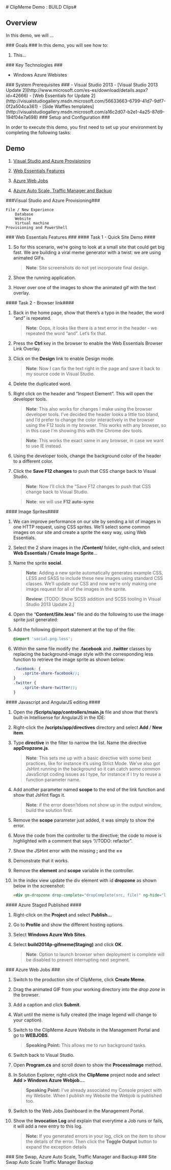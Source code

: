 ﻿<a name="demo2" />
# ClipMeme Demo : BUILD Clips#

## Overview ##

In this demo, we will ...

<a name="Goals" />
### Goals ###
In this demo, you will see how to:

1. This...

<a name="Technologies" />
### Key Technologies ###

- Windows Azure Webistes

<a name="Prerequisites" />
### System Prerequisites ###
- Visual Studio 2013
- [Visual Studio 2013 Update 2](http://www.microsoft.com/es-es/download/details.aspx?id=42666)
- [Web Essentials for Update 2](http://visualstudiogallery.msdn.microsoft.com/56633663-6799-41d7-9df7-0f2a504ca361)
- [Side Waffles templates](http://visualstudiogallery.msdn.microsoft.com/a16c2d07-b2e1-4a25-87d9-194f04e7a698)

<a name="Setup" />
### Setup and Configuration ###

In order to execute this demo, you first need to set up your environment by completing the following tasks: 



## Demo ##

1. [Visual Studio and Azure Provisioning](#segment1)

1. [Web Essentials Features](#segment2)

1. [Azure Web Jobs](#segment3)

1. [Azure Auto Scale, Traffic Manager and Backup](#segment4)

<a name="segment1" />
###Visual Studio and Azure Provisioning###

	File / New Experience
		Database
		Website
		Virtual machine
	Provisioning and PowerShell

<a name="segment2" />
### Web Essentials Features ###



<a name="quick-site-demo" />
#### Task 1 - Quick Site Demo ####

1. So for this scenario, we’re going to look at a small site that could get big fast. We are building a viral meme generator with a twist: we are using animated GIFs. 
	
	>**Note**: Site screenshots do not yet incorporate final design.

1. Show the running application.

1. Hover over one of the images to show the animated gif with the text overlay.
	
<a name="browserlink-features" />
#### Task 2 - Browser link####

1. Back in the home page, show that there’s a typo in the header, the word “and” is repeated.

	>**Note**: Oops, it looks like there is a text error in the header - we repeated the word “and”. Let’s fix that.

1. Press the **Ctrl** key in the browser to enable the Web Essentials Browser Link Overlay. 

1. Click on the **Design** link to enable Design mode.
	
	>**Note**: Now I can fix the text right in the page and save it back to my source code in Visual Studio.

1. Delete the duplicated word.

1. Right click on the header and “Inspect Element”. This will open the developer tools.

	>**Note**: This also works for changes I make using the browser developer tools. I’ve decided the header looks a little too bland, and I’d prefer to change the color interactively in the browser using the F12 tools in my browser. This works with any browser, so in this case I'm showing this with the Chrome dev tools. 

	>**Note**: This works the exact same in any browser, in case we want to use IE instead.

1. Using the developer tools, change the background color of the header to a different color.
 
1. Click the **Save F12 changes** to push that CSS change back to Visual Studio.

	>**Note**: Now I’ll click the “Save F12 changes to push that CSS change back to Visual Studio.

	>**Note**: we will use **F12 auto-sync**

<a name="image-sprites-not-in-keynote" />
#### Image Sprites####

1. We can improve performance on our site by sending a lot of images in one HTTP request, using CSS sprites. We’ll select some common images on our site and create a sprite the easy way, using Web Essentials.

1. Select the 2 share images in the **/Content/** folder, right-click, and select **Web Essentials / Create Image Sprite**…
 
1. Name the sprite **social**.
  
	>**Note**: Adding a new sprite automatically generates example CSS, LESS and SASS to include these new images using standard CSS classes. We’ll update our CSS and now we’re only making one image request for all of the images in the sprite.

	>**Review**: [TODO: Show SCSS addition and SCSS tooling in Visual Studio 2013 Update 2.]

1. Open the “**Content/Site.less**” file and do the following to use the image sprite just generated:
	
1. Add the following @import statement at the top of the file:
	
	<!-- mark:1 -->
	````CSS
	@import 'social.png.less';
	````
 
1. Within the same file modify the **.facebook** and **.twitter** classes by replacing the background-image style with the corresponding less function to retrieve the image sprite as shown below:

	<!-- mark:1-6 -->
	````CSS
	.facebook: {
		.sprite-share-facebook();
	}
	.twitter {
		.sprite-share-twitter();
	}
	````

<a name="javascript-editing" />
#### Javascript and AngularJS editing ####

1. Open the **/Scripts/app/controllers/main.js** file and show that there’s built-in Intellisense for AngularJS in the IDE:

1. Right-click the **/scripts/app/directives** directory and select **Add** / **New item**.
	
1. Type **directive** in the filter to narrow the list. Name the directive **appDropzone.js**.
	
	>**Note**: This sets me up with a basic directive with some best practices, like for instance it’s using Strict Mode. We’ve also got JsHint running in the background so it can catch some common JavaScript coding issues as I type, for instance if I try to reuse a function parameter name.
	
1. Add another parameter named **scope** to the end of the link function and show that JsHint flags it.

	>**Note**: if the error doesn’tdoes not show up in the output window, build the solution first.
 
1. Remove the **scope** parameter just added, it was simply to show the error.
	
1. Move the code from the controller to the directive; the code to move is highlighted with a comment that says “//TODO: refactor”. 

1. Show the JSHint error with the missing **;** and the **==** 

1. Demonstrate that it works.
	
1. Remove the **element** and **scope** variable in the controller.
 
1. In the index view update the div element with id **dropzone** as shown below in the screenshot:
 
	````HTML
	<div gm-dropzone drop-complete="dropComplete(src, file)" ng-hide="loading" class="col-sm-6 dropzone">
	````

<a name="azure-staged-published" />
#### Azure Staged Published ####

1. Right-click on the **Project** and select **Publish…**

1. Go to **Profile** and show the different hosting options. 

1. Select **Windows Azure Web Sites**.
 
1. Select **build2014p-gifmeme(Staging)** and click **OK**.
 
	>**Note**: Option to launch browser when deployment is complete will be disabled to prevent interrupting next segment.

<a name="segment3" />
### Azure Web Jobs ###

1. Switch to the production site of ClipMeme, click **Create Meme**.

1. Drag the animated GIF from your working directory into the _drop zone_ in the browser.

1. Add a caption and click **Submit**.

1. Wait until the meme is fully created (the image legend will change to your caption).

1. Switch to the ClipMeme Azure Website in the Management Portal and go to **WEBJOBS**.

	> **Speaking Point:** This allows me to run background tasks.

1. Switch back to Visual Studio.

1. Open **Program.cs** and scroll down to show the **ProcessImage** method.

1. In Solution Explorer, right-click the **ClipMeme** project node and select **Add > Windows Azure Webjob...**.

	> **Speaking Point:** I've already associated my Console project with my Website. When I publish my Website the Webjob is published too.

1. Switch to the Web Jobs Dashboard in the Management Portal.

1. Show the **Invocation Log** and explain that everytime a Job runs or fails, it will add a new entry to this log.

	> **Note:** If you generated errors in your log, click on the item to show the details of the error. Then click the **Toggle Output** button to expand the exception details

<a name="segment4" />
### Site Swap, Azure Auto Scale, Traffic Manager and Backup ###
	Site Swap
	Auto Scale
	Traffic Manager
	Backup
	
